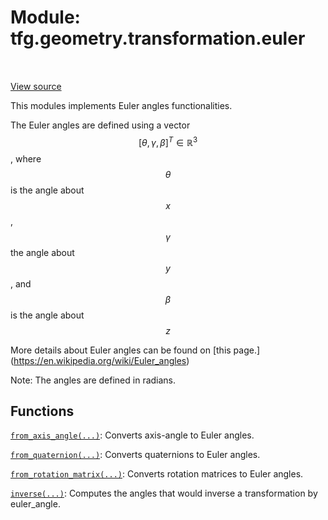 <div itemscope itemtype="http://developers.google.com/ReferenceObject">
<meta itemprop="name" content="tfg.geometry.transformation.euler" />
<meta itemprop="path" content="Stable" />
</div>

# Module: tfg.geometry.transformation.euler

<!-- Insert buttons and diff -->

<table class="tfo-notebook-buttons tfo-api" align="left">
</table>

<a target="_blank" href="https://github.com/tensorflow/graphics/blob/master/tensorflow_graphics/geometry/transformation/euler.py">View source</a>



This modules implements Euler angles functionalities.


The Euler angles are defined using a vector $$[\theta, \gamma, \beta]^T \in
\mathbb{R}^3$$, where $$\theta$$ is the angle about $$x$$, $$\gamma$$ the angle
about $$y$$, and $$\beta$$ is the angle about $$z$$

More details about Euler angles can be found on [this page.]
(https://en.wikipedia.org/wiki/Euler_angles)

Note: The angles are defined in radians.

## Functions

[`from_axis_angle(...)`](../../../tfg/geometry/transformation/euler/from_axis_angle.md): Converts axis-angle to Euler angles.

[`from_quaternion(...)`](../../../tfg/geometry/transformation/euler/from_quaternion.md): Converts quaternions to Euler angles.

[`from_rotation_matrix(...)`](../../../tfg/geometry/transformation/euler/from_rotation_matrix.md): Converts rotation matrices to Euler angles.

[`inverse(...)`](../../../tfg/geometry/transformation/euler/inverse.md): Computes the angles that would inverse a transformation by euler_angle.

